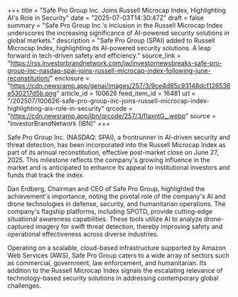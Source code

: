 +++
title = "Safe Pro Group Inc. Joins Russell Microcap Index, Highlighting AI's Role in Security"
date = "2025-07-03T14:30:47Z"
draft = false
summary = "Safe Pro Group Inc.'s inclusion in the Russell Microcap Index underscores the increasing significance of AI-powered security solutions in global markets."
description = "Safe Pro Group (SPAI) added to Russell Microcap Index, highlighting its AI-powered security solutions. A leap forward in tech-driven safety and efficiency."
source_link = "https://rss.investorbrandnetwork.com/iw/investornewsbreaks-safe-pro-group-inc-nasdaq-spai-joins-russell-microcap-index-following-june-reconstitution/"
enclosure = "https://cdn.newsramp.app/genai/images/257/3/9ce4d85c93148dcf126536e530217d5b.png"
article_id = 100626
feed_item_id = 16481
url = "/202507/100626-safe-pro-group-inc-joins-russell-microcap-index-highlighting-ais-role-in-security"
qrcode = "https://cdn.newsramp.app/ibn/qrcode/257/3/flaxntG_.webp"
source = "InvestorBrandNetwork (IBN)"
+++

<p>Safe Pro Group Inc. (NASDAQ: SPAI), a frontrunner in AI-driven security and threat detection, has been incorporated into the Russell Microcap Index as part of its annual reconstitution, effective post-market close on June 27, 2025. This milestone reflects the company's growing influence in the market and is anticipated to enhance its appeal to institutional investors and funds that track the index.</p><p>Dan Erdberg, Chairman and CEO of Safe Pro Group, highlighted the achievement's importance, noting the pivotal role of the company's AI and drone technologies in defense, security, and humanitarian operations. The company's flagship platforms, including SPOTD, provide cutting-edge situational awareness capabilities. These tools utilize AI to analyze drone-captured imagery for swift threat detection, thereby improving safety and operational effectiveness across diverse industries.</p><p>Operating on a scalable, cloud-based infrastructure supported by Amazon Web Services (AWS), Safe Pro Group caters to a wide array of sectors such as commercial, government, law enforcement, and humanitarian. Its addition to the Russell Microcap Index signals the escalating relevance of technology-based security solutions in addressing contemporary global challenges.</p>